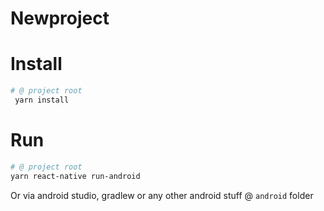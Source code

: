 # Newproject

# Install
```bash
# @ project root
 yarn install
```

# Run
```bash
# @ project root
yarn react-native run-android
```

Or via android studio, gradlew or any other android stuff @ `android` folder
